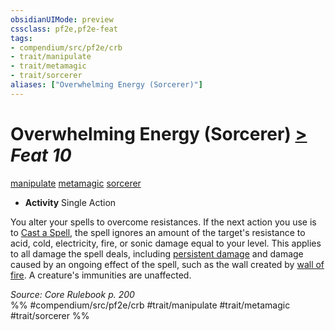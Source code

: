 ```yaml
---
obsidianUIMode: preview
cssclass: pf2e,pf2e-feat
tags:
- compendium/src/pf2e/crb
- trait/manipulate
- trait/metamagic
- trait/sorcerer
aliases: ["Overwhelming Energy (Sorcerer)"]
---
```

# Overwhelming Energy (Sorcerer)  [>](../../rules/core-rulebook/chapter-9-playing-the-game.md#Actions "Single Action") *Feat 10*  
[manipulate](../../rules/traits/manipulate.md)  [metamagic](../../rules/traits/metamagic.md)  [sorcerer](../../rules/traits/sorcerer.md)  

- **Activity** Single Action

You alter your spells to overcome resistances. If the next action you use is to [Cast a Spell](../../rules/actions/cast-a-spell.md), the spell ignores an amount of the target's resistance to acid, cold, electricity, fire, or sonic damage equal to your level. This applies to all damage the spell deals, including [persistent damage](../../rules/conditions.md#Persistent%20Damage) and damage caused by an ongoing effect of the spell, such as the wall created by [wall of fire](../spells/wall-of-fire.md). A creature's immunities are unaffected.

*Source: Core Rulebook p. 200*  
%% #compendium/src/pf2e/crb #trait/manipulate #trait/metamagic #trait/sorcerer %%